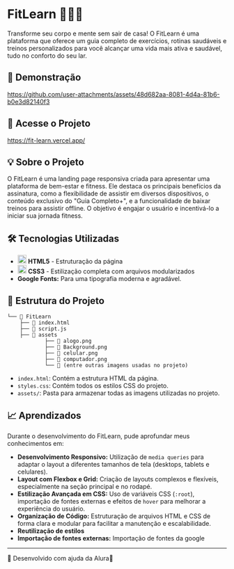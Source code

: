 # FitLearn 🏋️‍♀️🧠

Transforme seu corpo e mente sem sair de casa! O FitLearn é uma plataforma que oferece um guia completo de exercícios, rotinas saudáveis e treinos personalizados para você alcançar uma vida mais ativa e saudável, tudo no conforto do seu lar.

## 🎥 Demonstração
https://github.com/user-attachments/assets/48d682aa-8081-4d4a-81b6-b0e3d82140f3


## 🚀 Acesse o Projeto
https://fit-learn.vercel.app/

## 💡 Sobre o Projeto

O FitLearn é uma landing page responsiva criada para apresentar uma plataforma de bem-estar e fitness. Ele destaca os principais benefícios da assinatura, como a flexibilidade de assistir em diversos dispositivos, o conteúdo exclusivo do "Guia Completo+", e a funcionalidade de baixar treinos para assistir offline. O objetivo é engajar o usuário e incentivá-lo a iniciar sua jornada fitness.

## 🛠️ Tecnologias Utilizadas

* <img src="https://cdn.jsdelivr.net/gh/devicons/devicon/icons/html5/html5-original.svg" width="20" height="20"/> **HTML5** - Estruturação da página
* <img src="https://cdn.jsdelivr.net/gh/devicons/devicon/icons/css3/css3-original.svg" width="20" height="20"/> **CSS3** - Estilização completa com arquivos modularizados
*   **Google Fonts:** Para uma tipografia moderna e agradável.

## 🧩 Estrutura do Projeto

```
└── 📁 FitLearn
    ├── 📄 index.html           
    ├── 📄 script.js              
    ├── 📁 assets      
            ├── 📄 alogo.png
            ├── 📄 Background.png
            ├── 📄 celular.png
            ├── 📄 computador.png
            └── 📄 (entre outras imagens usadas no projeto)
```


*   `index.html`: Contém a estrutura HTML da página.
*   `styles.css`: Contém todos os estilos CSS do projeto.
*   `assets/`: Pasta para armazenar todas as imagens utilizadas no projeto.

## 📈 Aprendizados

Durante o desenvolvimento do FitLearn, pude aprofundar meus conhecimentos em:

*   **Desenvolvimento Responsivo:** Utilização de `media queries` para adaptar o layout a diferentes tamanhos de tela (desktops, tablets e celulares).
*   **Layout com Flexbox e Grid:** Criação de layouts complexos e flexíveis, especialmente na seção principal e no rodapé.
*   **Estilização Avançada em CSS:** Uso de variáveis CSS (`:root`), importação de fontes externas e efeitos de `hover` para melhorar a experiência do usuário.
*   **Organização de Código:** Estruturação de arquivos HTML e CSS de forma clara e modular para facilitar a manutenção e escalabilidade.
*   **Reutilização de estilos**
*   **Importação de fontes externas:** Importação de fontes da google

  ---

🚧 Desenvolvido com ajuda da Alura💙
